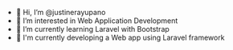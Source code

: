 - 👋 Hi, I’m @justinerayupano
- 👀 I’m interested in Web Application Development
- 🌱 I’m currently learning Laravel with Bootstrap
- 💞️ I'm currently developing a Web app using Laravel framework

<!---
justinerayupano/justinerayupano is a ✨ special ✨ repository because its `README.md` (this file) appears on your GitHub profile.
You can click the Preview link to take a look at your changes.
--->
